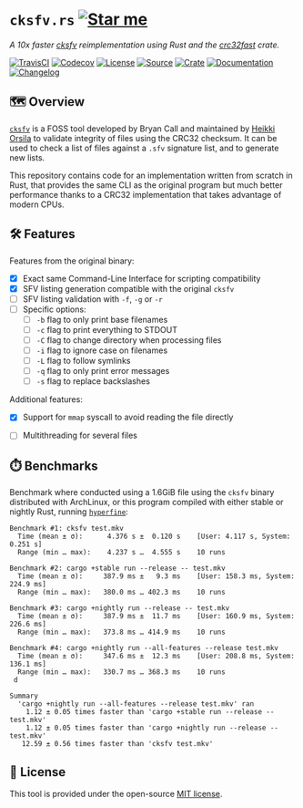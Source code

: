 # `cksfv.rs` [![Star me](https://img.shields.io/github/stars/althonos/cksfv.rs.svg?style=social&label=Star&maxAge=3600)](https://github.com/althonos/cksfv.rs/stargazers)

*A 10x faster [cksfv](https://zakalwe.fi/~shd/foss/cksfv/) reimplementation
using Rust and the [crc32fast](https://crates.io/crates/crc32fast) crate.*

[![TravisCI](https://img.shields.io/travis/althonos/cksfv.rs/master.svg?maxAge=600&style=flat-square)](https://travis-ci.org/althonos/cksfv.rs/branches)
[![Codecov](https://img.shields.io/codecov/c/gh/althonos/cksfv.rs/master.svg?style=flat-square&maxAge=600)](https://codecov.io/gh/althonos/cksfv.rs)
[![License](https://img.shields.io/badge/license-MIT-blue.svg?style=flat-square&maxAge=2678400)](https://choosealicense.com/licenses/mit/)
[![Source](https://img.shields.io/badge/source-GitHub-303030.svg?maxAge=2678400&style=flat-square)](https://github.com/althonos/cksfv.rs)
[![Crate](https://img.shields.io/crates/v/cksfv.svg?maxAge=600&style=flat-square)](https://crates.io/crates/cksfv)
[![Documentation](https://img.shields.io/badge/docs.rs-latest-4d76ae.svg?maxAge=2678400&style=flat-square)](https://docs.rs/cksfv)
[![Changelog](https://img.shields.io/badge/keep%20a-changelog-8A0707.svg?maxAge=2678400&style=flat-square)](https://github.com/althonos/cksfv.rs/blob/master/CHANGELOG.md)


## 🗺️ Overview

[`cksfv`](https://zakalwe.fi/~shd/foss/cksfv/) is a FOSS tool developed by
Bryan Call and maintained by [Heikki Orsila](https://github.com/heikkiorsila)
to validate integrity of files using the CRC32 checksum. It can be used to
check a list of files against a `.sfv` signature list, and to generate new
lists.

This repository contains code for an implementation written from scratch in Rust,
that provides the same CLI as the original program but much better performance
thanks to a CRC32 implementation that takes advantage of modern CPUs.


## 🛠️ Features

Features from the original binary:

- [x] Exact same Command-Line Interface for scripting compatibility
- [x] SFV listing generation compatible with the original `cksfv`
- [ ] SFV listing validation with `-f`, `-g` or `-r`
- [ ] Specific options:
  - [ ] `-b` flag to only print base filenames
  - [ ] `-c` flag to print everything to STDOUT
  - [ ] `-C` flag to change directory when processing files
  - [ ] `-i` flag to ignore case on filenames
  - [ ] `-L` flag to follow symlinks
  - [ ] `-q` flag to only print error messages
  - [ ] `-s` flag to replace backslashes

Additional features:

- [x] Support for `mmap` syscall to avoid reading the file directly
- [ ] Multithreading for several files


## ⏱️ Benchmarks

Benchmark where conducted using a 1.6GiB file using the `cksfv` binary
distributed with ArchLinux, or this program compiled with either stable or
nightly Rust, running [`hyperfine`](https://github.com/sharkdp/hyperfine):

```
Benchmark #1: cksfv test.mkv
  Time (mean ± σ):      4.376 s ±  0.120 s    [User: 4.117 s, System: 0.251 s]
  Range (min … max):    4.237 s …  4.555 s    10 runs

Benchmark #2: cargo +stable run --release -- test.mkv
  Time (mean ± σ):     387.9 ms ±   9.3 ms    [User: 158.3 ms, System: 224.9 ms]
  Range (min … max):   380.0 ms … 402.3 ms    10 runs

Benchmark #3: cargo +nightly run --release -- test.mkv
  Time (mean ± σ):     387.9 ms ±  11.7 ms    [User: 160.9 ms, System: 226.6 ms]
  Range (min … max):   373.8 ms … 414.9 ms    10 runs

Benchmark #4: cargo +nightly run --all-features --release test.mkv
  Time (mean ± σ):     347.6 ms ±  12.3 ms    [User: 208.8 ms, System: 136.1 ms]
  Range (min … max):   330.7 ms … 368.3 ms    10 runs
 d

Summary
  'cargo +nightly run --all-features --release test.mkv' ran
    1.12 ± 0.05 times faster than 'cargo +stable run --release -- test.mkv'
    1.12 ± 0.05 times faster than 'cargo +nightly run --release -- test.mkv'
   12.59 ± 0.56 times faster than 'cksfv test.mkv'
```

## 📜 License

This tool is provided under the open-source
[MIT license](https://choosealicense.com/licenses/mit/).

